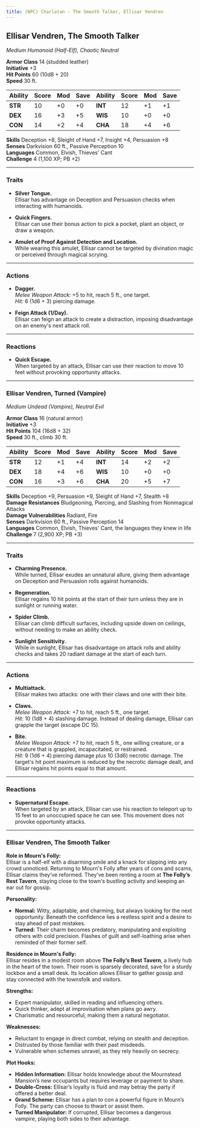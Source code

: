 ```yaml
---
title: (NPC) Charlatan - The Smooth Talker, Ellisar Vendren
---
```



## **Ellisar Vendren, The Smooth Talker**

_Medium Humanoid (Half-Elf), Chaotic Neutral_

**Armor Class** 14 (studded leather)  
**Initiative** +3  
**Hit Points** 60 (10d8 + 20)  
**Speed** 30 ft.

|Ability|Score|Mod|Save|Ability|Score|Mod|Save|
|---|---|---|---|---|---|---|---|
|**STR**|10|+0|+0|**INT**|12|+1|+1|
|**DEX**|16|+3|+5|**WIS**|10|+0|+0|
|**CON**|14|+2|+4|**CHA**|18|+4|+6|

**Skills** Deception +8, Sleight of Hand +7, Insight +4, Persuasion +8  
**Senses** Darkvision 60 ft., Passive Perception 10  
**Languages** Common, Elvish, Thieves' Cant  
**Challenge** 4 (1,100 XP; PB +2)

---

### **Traits**

- **Silver Tongue.**  
    Ellisar has advantage on Deception and Persuasion checks when interacting with humanoids.
    
- **Quick Fingers.**  
    Ellisar can use their bonus action to pick a pocket, plant an object, or draw a weapon.
    
- **Amulet of Proof Against Detection and Location.**  
    While wearing this amulet, Ellisar cannot be targeted by divination magic or perceived through magical scrying.
    

---

### **Actions**

- **Dagger.**  
    _Melee Weapon Attack:_ +5 to hit, reach 5 ft., one target.  
    _Hit:_ 6 (1d6 + 3) piercing damage.
    
- **Feign Attack (1/Day).**  
    Ellisar can feign an attack to create a distraction, imposing disadvantage on an enemy's next attack roll.
    

---

### **Reactions**

- **Quick Escape.**  
    When targeted by an attack, Ellisar can use their reaction to move 10 feet without provoking opportunity attacks.

---

### **Ellisar Vendren, Turned (Vampire)**

_Medium Undead (Vampire), Neutral Evil_

**Armor Class** 16 (natural armor)  
**Initiative** +3  
**Hit Points** 104 (16d8 + 32)  
**Speed** 30 ft., climb 30 ft.

|Ability|Score|Mod|Save|Ability|Score|Mod|Save|
|---|---|---|---|---|---|---|---|
|**STR**|12|+1|+4|**INT**|14|+2|+2|
|**DEX**|18|+4|+6|**WIS**|10|+0|+0|
|**CON**|16|+3|+6|**CHA**|20|+5|+7|

**Skills** Deception +9, Persuasion +9, Sleight of Hand +7, Stealth +8  
**Damage Resistances** Bludgeoning, Piercing, and Slashing from Nonmagical Attacks  
**Damage Vulnerabilities** Radiant, Fire  
**Senses** Darkvision 60 ft., Passive Perception 14  
**Languages** Common, Elvish, Thieves' Cant, the languages they knew in life  
**Challenge** 7 (2,900 XP; PB +3)

---

### **Traits**

- **Charming Presence.**  
    While turned, Ellisar exudes an unnatural allure, giving them advantage on Deception and Persuasion rolls against humanoids.
    
- **Regeneration.**  
    Ellisar regains 10 hit points at the start of their turn unless they are in sunlight or running water.
    
- **Spider Climb.**  
    Ellisar can climb difficult surfaces, including upside down on ceilings, without needing to make an ability check.
    
- **Sunlight Sensitivity.**  
    While in sunlight, Ellisar has disadvantage on attack rolls and ability checks and takes 20 radiant damage at the start of each turn.
    

---

### **Actions**

- **Multiattack.**  
    Ellisar makes two attacks: one with their claws and one with their bite.
    
- **Claws.**  
    _Melee Weapon Attack:_ +7 to hit, reach 5 ft., one target.  
    _Hit:_ 10 (1d8 + 4) slashing damage. Instead of dealing damage, Ellisar can grapple the target (escape DC 15).
    
- **Bite.**  
    _Melee Weapon Attack:_ +7 to hit, reach 5 ft., one willing creature, or a creature that is grappled, incapacitated, or restrained.  
    _Hit:_ 9 (1d6 + 4) piercing damage plus 10 (3d6) necrotic damage. The target's hit point maximum is reduced by the necrotic damage dealt, and Ellisar regains hit points equal to that amount.
    

---

### **Reactions**

- **Supernatural Escape.**  
    When targeted by an attack, Ellisar can use his reaction to teleport up to 15 feet to an unoccupied space he can see. This movement does not provoke opportunity attacks.

---

### **Ellisar Vendren, The Smooth Talker**

**Role in Mourn's Folly:**  
Ellisar is a half-elf with a disarming smile and a knack for slipping into any crowd unnoticed. Returning to Mourn's Folly after years of cons and scams, Ellisar claims they’ve reformed. They’ve been renting a room at **The Folly’s Rest Tavern**, staying close to the town's bustling activity and keeping an ear out for gossip.

**Personality:**

- **Normal:** Witty, adaptable, and charming, but always looking for the next opportunity. Beneath the confidence lies a restless spirit and a desire to stay ahead of past mistakes.
- **Turned:** Their charm becomes predatory, manipulating and exploiting others with cold precision. Flashes of guilt and self-loathing arise when reminded of their former self.

**Residence in Mourn's Folly:**  
Ellisar resides in a modest room above **The Folly’s Rest Tavern**, a lively hub in the heart of the town. Their room is sparsely decorated, save for a sturdy lockbox and a small desk. Its location allows Ellisar to gather gossip and stay connected with the townsfolk and visitors.

**Strengths:**

- Expert manipulator, skilled in reading and influencing others.
- Quick thinker, adept at improvisation when plans go awry.
- Charismatic and resourceful, making them a natural negotiator.

**Weaknesses:**

- Reluctant to engage in direct combat, relying on stealth and deception.
- Distrusted by those familiar with their past misdeeds.
- Vulnerable when schemes unravel, as they rely heavily on secrecy.

**Plot Hooks:**

- **Hidden Information:** Ellisar holds knowledge about the Mournstead Mansion’s new occupants but requires leverage or payment to share.
- **Double-Cross:** Ellisar’s loyalty is fluid and may betray the party if offered a better deal.
- **Grand Scheme:** Ellisar has a plan to con a powerful figure in Mourn’s Folly. The party can choose to thwart or assist them.
- **Turned Manipulator:** If corrupted, Ellisar becomes a dangerous vampire, playing both sides to their advantage.